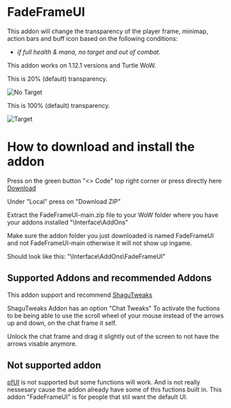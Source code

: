 # FadeFrameUI
This addon will change the transparency of the player frame, minimap, action bars and buff icon based on the following conditions:    
- *if full health & mana, no target and out of combat.*

This addon works on 1.12.1 versions and Turtle WoW.


This is 20% (default) transparency.

![No Target](https://github.com/user-attachments/assets/13dff91d-ebca-440a-86d0-f4474ef87424)

This is 100% (default) transparency.

![Target](https://github.com/user-attachments/assets/0ccc2300-3367-42b5-b5df-86158164297f)

# How to download and install the addon
Press on the green button "<> Code" top right corner or press directly here [Download](https://github.com/Bagan95/FadeFrameUI/archive/refs/heads/main.zip)

Under "Local" press on "Download ZIP"

Extract the FadeFrameUI-main.zip file to your WoW folder where you have your addons installed "\Interface\AddOns"

Make sure the addon folder you just downloaded is named FadeFrameUI and not FadeFrameUI-main otherwise it will not show up ingame.

Should look like this: "\Interface\AddOns\FadeFrameUI"

## Supported Addons and recommended Addons
This addon support and recommend [ShaguTweaks](https://shagu.org/ShaguTweaks/)

ShaguTweaks Addon has an option "Chat Tweaks" To activate the fuctions to be being able to use the scroll wheel
of your mouse instead of the arrows up and down, on the chat frame it self.

Unlock the chat frame and drag it slightly out of the screen to not have the arrows visable anymore.

## Not supported addon
[pfUI](https://shagu.org/pfUI/) is not supported but some functions will work.
And is not really nessesary cause the addon already have some of this fuctions built in.
This addon "FadeFrameUI" is for people that stil want the default UI.
